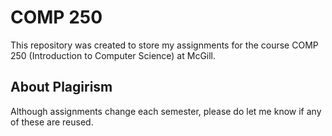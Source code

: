 # COMP 250
This repository was created to store my assignments for the course COMP 250 (Introduction to Computer Science) at McGill. 

## About Plagirism
Although assignments change each semester, please do let me know if any of these are reused. 

